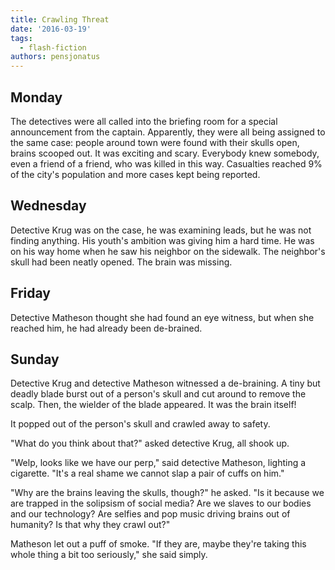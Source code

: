```yaml
---
title: Crawling Threat
date: '2016-03-19'
tags:
  - flash-fiction
authors: pensjonatus
---
```


## Monday

The detectives were all called into the briefing room for a special announcement
from the captain. Apparently, they were all being assigned to the same case:
people around town were found with their skulls open, brains scooped out. It was
exciting and scary. Everybody knew somebody, even a friend of a friend, who was
killed in this way. Casualties reached 9% of the city's population and more
cases kept being reported.

<!-- truncate -->

## Wednesday

Detective Krug was on the case, he was examining leads, but he was not finding
anything. His youth's ambition was giving him a hard time. He was on his way
home when he saw his neighbor on the sidewalk. The neighbor's skull had been
neatly opened. The brain was missing.

## Friday

Detective Matheson thought she had found an eye witness, but when she reached
him, he had already been de-brained.

## Sunday

Detective Krug and detective Matheson witnessed a de-braining. A tiny but deadly
blade burst out of a person's skull and cut around to remove the scalp. Then,
the wielder of the blade appeared. It was the brain itself!

It popped out of the person's skull and crawled away to safety.

"What do you think about that?" asked detective Krug, all shook up.

"Welp, looks like we have our perp," said detective Matheson, lighting a
cigarette. "It's a real shame we cannot slap a pair of cuffs on him."

"Why are the brains leaving the skulls, though?" he asked. "Is it because we are
trapped in the solipsism of social media? Are we slaves to our bodies and our
technology? Are selfies and pop music driving brains out of humanity? Is that
why they crawl out?"

Matheson let out a puff of smoke. "If they are, maybe they're taking this whole
thing a bit too seriously," she said simply.
